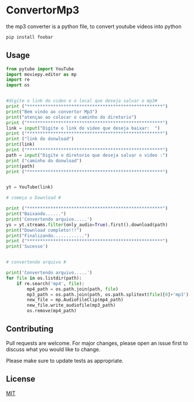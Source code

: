 # ConvertorMp3


the mp3 converter is a python file, to convert youtube videos into python



```bash
pip install foobar
```

## Usage

```python
from pytube import YouTube
import moviepy.editor as mp
import re
import os


#digite o link do video e o local que deseja salvar o mp3#
print ("****************************************************")
print("Bem vindo ao convertor Mp3")
print("atençao ao colocar o caminho do diretorio")
print ("****************************************************")
link = input("Digite o link do video que deseja baixar:  ")
print ("****************************************************")
print ("link do donwload")
print(link)
print ("****************************************************")
path = input("Digite o diretorio que deseja salvar o video :")
print ("caminho do donwload")
print(path)
print ("****************************************************")


yt = YouTube(link)

# começa o Download #

print ("****************************************************")
print("Baixando......")
print('Convertendo arquivo.....')
ys = yt.streams.filter(only_audio=True).first().download(path)
print("Download completo!!!")
print("Finalizando............")
print ("****************************************************")
print('Sucesso')


# convertendo arquivo #

print('Convertendo arquivo.....')
for file in os.listdir(path):
    if re.search('mp4', file):
        mp4_path = os.path.join(path, file)
        mp3_path = os.path.join(path, os.path.splitext(file)[0]+'mp3')
        new_file = mp.AudioFileClip(mp4_path)
        new_file.write_audiofile(mp3_path)
        os.remove(mp4_path)
```

## Contributing
Pull requests are welcome. For major changes, please open an issue first to discuss what you would like to change.

Please make sure to update tests as appropriate.

## License
[MIT](https://choosealicense.com/licenses/mit/)

